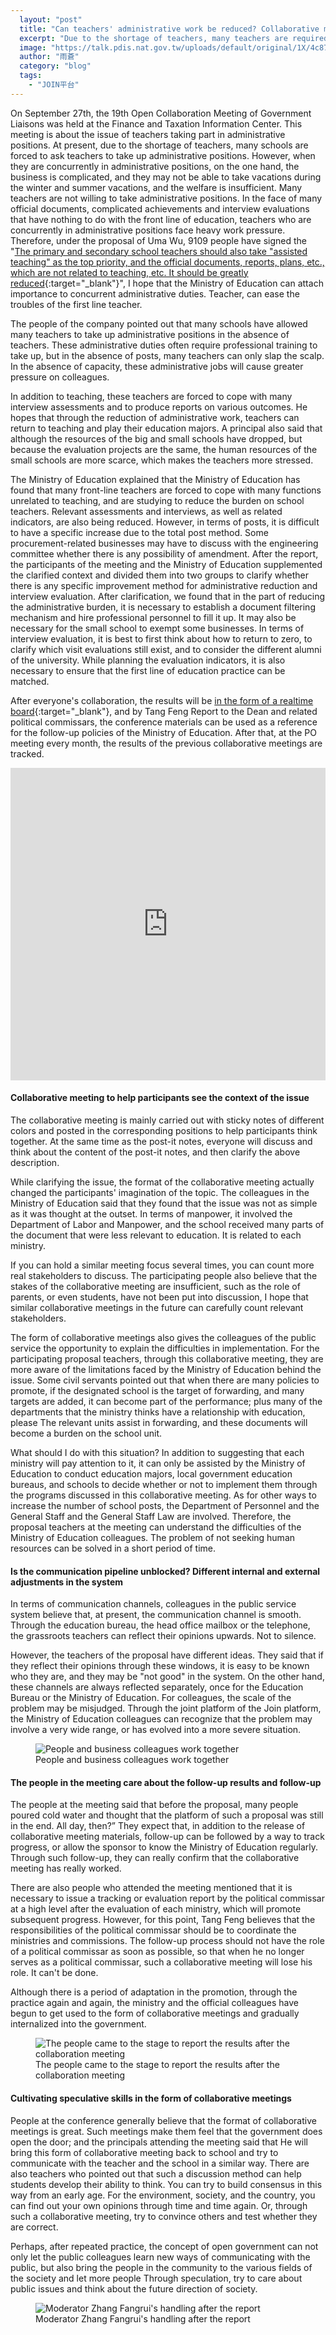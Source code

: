 ```yaml
---
  layout: "post"
  title: "Can teachers' administrative work be reduced? Collaborative meeting to clarify disputes"
  excerpt: "Due to the shortage of teachers, many teachers are required to take up administrative positions. In the face of many official documents, complicated achievements and interview evaluations that have nothing to do with the front line of education, teachers who are concurrently in administrative positions face heavy work pressure. How can a collaborative meeting clarify the issue?"
  image: "https://talk.pdis.nat.gov.tw/uploads/default/original/1X/4c87da7388bc600b637540fc1ec590ca2a9a1d76.JPG"
  author: "雨蒼"
  category: "blog"
  tags: 
    - "JOIN平台"
---
```



On September 27th, the 19th Open Collaboration Meeting of Government Liaisons was held at the Finance and Taxation Information Center. This meeting is about the issue of teachers taking part in administrative positions. At present, due to the shortage of teachers, many schools are forced to ask teachers to take up administrative positions. However, when they are concurrently in administrative positions, on the one hand, the business is complicated, and they may not be able to take vacations during the winter and summer vacations, and the welfare is insufficient. Many teachers are not willing to take administrative positions. In the face of many official documents, complicated achievements and interview evaluations that have nothing to do with the front line of education, teachers who are concurrently in administrative positions face heavy work pressure. Therefore, under the proposal of Uma Wu, 9109 people have signed the &quot;[The primary and secondary school teachers should also take &quot;assisted teaching&quot; as the top priority, and the official documents, reports, plans, etc., which are not related to teaching, etc. It should be greatly reduced](https://join.gov.tw/idea/detail/6090d5bd-45b9-47fb-b5d6-626fc860111a){:target=&quot;_blank&quot;}&quot;, I hope that the Ministry of Education can attach importance to concurrent administrative duties. Teacher, can ease the troubles of the first line teacher. 

The people of the company pointed out that many schools have allowed many teachers to take up administrative positions in the absence of teachers. These administrative duties often require professional training to take up, but in the absence of posts, many teachers can only slap the scalp. In the absence of capacity, these administrative jobs will cause greater pressure on colleagues. 

In addition to teaching, these teachers are forced to cope with many interview assessments and to produce reports on various outcomes. He hopes that through the reduction of administrative work, teachers can return to teaching and play their education majors. A principal also said that although the resources of the big and small schools have dropped, but because the evaluation projects are the same, the human resources of the small schools are more scarce, which makes the teachers more stressed. 

The Ministry of Education explained that the Ministry of Education has found that many front-line teachers are forced to cope with many functions unrelated to teaching, and are studying to reduce the burden on school teachers. Relevant assessments and interviews, as well as related indicators, are also being reduced. However, in terms of posts, it is difficult to have a specific increase due to the total post method. Some procurement-related businesses may have to discuss with the engineering committee whether there is any possibility of amendment. After the report, the participants of the meeting and the Ministry of Education supplemented the clarified context and divided them into two groups to clarify whether there is any specific improvement method for administrative reduction and interview evaluation. After clarification, we found that in the part of reducing the administrative burden, it is necessary to establish a document filtering mechanism and hire professional personnel to fill it up. It may also be necessary for the small school to exempt some businesses. In terms of interview evaluation, it is best to first think about how to return to zero, to clarify which visit evaluations still exist, and to consider the different alumni of the university. While planning the evaluation indicators, it is also necessary to ensure that the first line of education practice can be matched. 

After everyone&#39;s collaboration, the results will be [in the form of a realtime board](https://realtimeboard.com/app/board/o9j_k0msggg=/){:target=&quot;_blank&quot;}, and by Tang Feng Report to the Dean and related political commissars, the conference materials can be used as a reference for the follow-up policies of the Ministry of Education. After that, at the PO meeting every month, the results of the previous collaborative meetings are tracked. 

 <iframe width="100%" height="500" title="Realtimeboard" src="https://realtimeboard.com/app/embed/o9J_k0MSgGg=/?&pres=1" frameborder="0" scrolling="no" allowfullscreen></iframe> 

#### Collaborative meeting to help participants see the context of the issue

The collaborative meeting is mainly carried out with sticky notes of different colors and posted in the corresponding positions to help participants think together. At the same time as the post-it notes, everyone will discuss and think about the content of the post-it notes, and then clarify the above description. 

 While clarifying the issue, the format of the collaborative meeting actually changed the participants&#39; imagination of the topic. The colleagues in the Ministry of Education said that they found that the issue was not as simple as it was thought at the outset. In terms of manpower, it involved the Department of Labor and Manpower, and the school received many parts of the document that were less relevant to education. It is related to each ministry. 

If you can hold a similar meeting focus several times, you can count more real stakeholders to discuss. The participating people also believe that the stakes of the collaborative meeting are insufficient, such as the role of parents, or even students, have not been put into discussion, I hope that similar collaborative meetings in the future can carefully count relevant stakeholders. 

The form of collaborative meetings also gives the colleagues of the public service the opportunity to explain the difficulties in implementation. For the participating proposal teachers, through this collaborative meeting, they are more aware of the limitations faced by the Ministry of Education behind the issue. Some civil servants pointed out that when there are many policies to promote, if the designated school is the target of forwarding, and many targets are added, it can become part of the performance; plus many of the departments that the ministry thinks have a relationship with education, please The relevant units assist in forwarding, and these documents will become a burden on the school unit. 

What should I do with this situation? In addition to suggesting that each ministry will pay attention to it, it can only be assisted by the Ministry of Education to conduct education majors, local government education bureaus, and schools to decide whether or not to implement them through the programs discussed in this collaborative meeting. As for other ways to increase the number of school posts, the Department of Personnel and the General Staff and the General Staff Law are involved. Therefore, the proposal teachers at the meeting can understand the difficulties of the Ministry of Education colleagues. The problem of not seeking human resources can be solved in a short period of time. 

#### Is the communication pipeline unblocked? Different internal and external adjustments in the system

In terms of communication channels, colleagues in the public service system believe that, at present, the communication channel is smooth. Through the education bureau, the head office mailbox or the telephone, the grassroots teachers can reflect their opinions upwards. Not to silence. 

However, the teachers of the proposal have different ideas. They said that if they reflect their opinions through these windows, it is easy to be known who they are, and they may be &quot;not good&quot; in the system. On the other hand, these channels are always reflected separately, once for the Education Bureau or the Ministry of Education. For colleagues, the scale of the problem may be misjudged. Through the joint platform of the Join platform, the Ministry of Education colleagues can recognize that the problem may involve a very wide range, or has evolved into a more severe situation. 

 <figure> 
 <img src="https://talk.pdis.nat.gov.tw/uploads/default/original/1X/5911b18577621d0e9618ff178f7d089f480e56c7.JPG" alt="People and business colleagues work together"> 
 <figcaption> People and business colleagues work together </figcaption> 
 </figure> 

#### The people in the meeting care about the follow-up results and follow-up

The people at the meeting said that before the proposal, many people poured cold water and thought that the platform of such a proposal was still in the end. All day, then?” They expect that, in addition to the release of collaborative meeting materials, follow-up can be followed by a way to track progress, or allow the sponsor to know the Ministry of Education regularly. Through such follow-up, they can really confirm that the collaborative meeting has really worked. 

There are also people who attended the meeting mentioned that it is necessary to issue a tracking or evaluation report by the political commissar at a high level after the evaluation of each ministry, which will promote subsequent progress. However, for this point, Tang Feng believes that the responsibilities of the political commissar should be to coordinate the ministries and commissions. The follow-up process should not have the role of a political commissar as soon as possible, so that when he no longer serves as a political commissar, such a collaborative meeting will lose his role. It can&#39;t be done. 

Although there is a period of adaptation in the promotion, through the practice again and again, the ministry and the official colleagues have begun to get used to the form of collaborative meetings and gradually internalized into the government. 

 <figure> 
 <img src="https://talk.pdis.nat.gov.tw/uploads/default/original/1X/723f00d25fb07b7e1fb87b5eeb24bd8e61adbc33.JPG" alt="The people came to the stage to report the results after the collaboration meeting"> 
 <figcaption> The people came to the stage to report the results after the collaboration meeting </figcaption> 
 </figure> 

#### Cultivating speculative skills in the form of collaborative meetings

People at the conference generally believe that the format of collaborative meetings is great. Such meetings make them feel that the government does open the door; and the principals attending the meeting said that He will bring this form of collaborative meeting back to school and try to communicate with the teacher and the school in a similar way. There are also teachers who pointed out that such a discussion method can help students develop their ability to think. You can try to build consensus in this way from an early age. For the environment, society, and the country, you can find out your own opinions through time and time again. Or, through such a collaborative meeting, try to convince others and test whether they are correct. 

Perhaps, after repeated practice, the concept of open government can not only let the public colleagues learn new ways of communicating with the public, but also bring the people in the community to the various fields of the society and let more people Through speculation, try to care about public issues and think about the future direction of society. 

 <figure> 
 <img src="https://talk.pdis.nat.gov.tw/uploads/default/original/1X/4c87da7388bc600b637540fc1ec590ca2a9a1d76.JPG" alt="Moderator Zhang Fangrui&#39;s handling after the report"> 
 <figcaption> Moderator Zhang Fangrui&#39;s handling after the report </figcaption> 
 </figure> 

